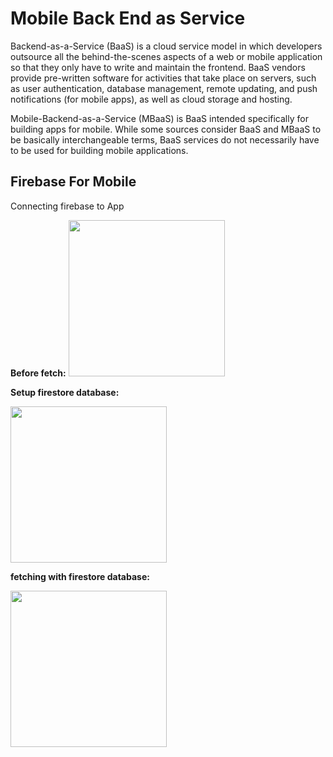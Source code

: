 # Mobile Back End as Service
Backend-as-a-Service (BaaS) is a cloud service model in which developers outsource all the behind-the-scenes aspects of a web or mobile application so that they only have to write and maintain the frontend. BaaS vendors provide pre-written software for activities that take place on servers, such as user authentication, database management, remote updating, and push notifications (for mobile apps), as well as cloud storage and hosting.

Mobile-Backend-as-a-Service (MBaaS) is BaaS intended specifically for building apps for mobile. While some sources consider BaaS and MBaaS to be basically interchangeable terms, BaaS services do not necessarily have to be used for building mobile applications.
## Firebase For Mobile
Connecting firebase to App

**Before fetch:**
<img src= image/before_fetch.png width=250>

**Setup firestore database:**

<img src= image/database.png width=250>

**fetching with firestore database:**

<img src= image/fetch.png width=250>



